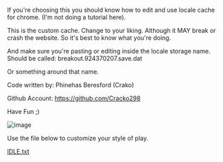 If you're choosing this you should know how to edit and use locale cache for chrome. (I'm not doing a tutorial here).

This is the custom cache. Change to your liking. Although it MAY break or crash the website. So it's best to know what you're doing.

And make sure you're pasting or editing inside the locale storage name. Should be called: breakout.924370207.save.dat

Or something around that name.

Code written by: Phinehas Beresford (Crako)

Github Account: https://github.com/Cracko298

Have Fun ;)

![image](https://user-images.githubusercontent.com/78656905/137368170-66e3e3b4-b3a9-4216-9c59-4e85f2389ef4.png)

Use the file below to customize your style of play.

[IDLE.txt](https://github.com/Cracko298/Idle-Breakout-Cheat/files/7661307/IDLE.txt)
